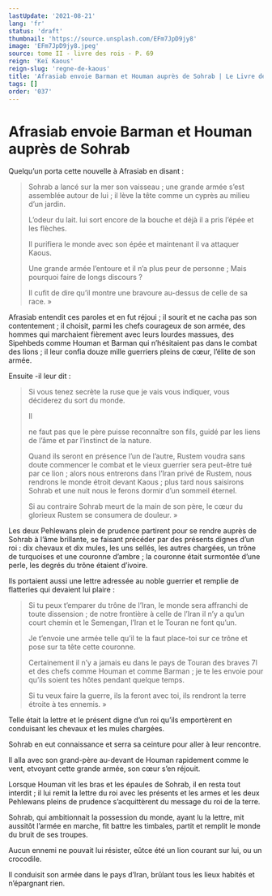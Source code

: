 ```yaml
---
lastUpdate: '2021-08-21'
lang: 'fr'
status: 'draft'
thumbnail: 'https://source.unsplash.com/EFm7JpD9jy8'
image: 'EFm7JpD9jy8.jpeg'
source: tome II - livre des rois - P. 69
reign: 'Keï Kaous'
reign-slug: 'regne-de-kaous'
title: 'Afrasiab envoie Barman et Houman auprès de Sohrab | Le Livre des Rois | Shâhnâmeh'
tags: []
order: '037'
---
```


<!-- LTeX: language=fr -->

# Afrasiab envoie Barman et Houman auprès de Sohrab

Quelqu’un porta cette nouvelle à Afrasiab en disant :

> Sohrab a lancé sur la mer son vaisseau ; une grande armée s’est assemblée autour de lui ; il lève la tête comme un cyprès au milieu d’un jardin.
>
> L’odeur du lait. lui sort encore de la bouche et déjà il a pris l’épée et les flèches.
>
> Il purifiera le monde avec son épée et maintenant il va attaquer Kaous.
>
> Une grande armée l’entoure et il n’a plus peur de personne ; Mais pourquoi faire de longs discours ?
>
> Il cufit de dire qu’il montre une bravoure au-dessus de celle de sa race. »

Afrasiab entendit ces paroles et en fut réjoui ; il sourit et ne cacha pas son contentement ; il choisit, parmi les chefs courageux de son armée, des hommes qui marchaient fièrement avec leurs lourdes massues, des Sipehbeds comme Houman et Barman qui n’hésitaient pas dans le combat des lions ; il leur confia douze mille guerriers pleins de cœur, l’élite de son armée.

Ensuite
-il leur dit :

> Si vous tenez secrète la ruse que je vais vous indiquer, vous déciderez du sort du monde.
>
> Il
>
> ne faut pas que le père puisse reconnaître son fils, guidé par les liens de l’âme et par l’instinct de la nature.
>
> Quand ils seront en présence l’un de l’autre, Rustem voudra sans doute commencer le combat et le vieux guerrier sera peut-être tué par ce lion ; alors nous entrerons dans l’Iran privé de Rustem, nous rendrons le monde étroit devant Kaous ; plus tard nous saisirons Sohrab et une nuit nous le ferons dormir d’un sommeil éternel.
>
> Si au contraire Sohrab meurt de la main de son père, le cœur du glorieux Rustem se consumera de douleur. »

Les deux Pehlewans plein de prudence partirent pour se rendre auprès de Sohrab à l’âme brillante, se faisant précéder par des présents dignes d’un roi : dix chevaux et dix mules, les uns sellés, les autres chargées, un trône de turquoises et une couronne d’ambre ; la couronne était surmontée d’une perle, les degrés du trône étaient d’ivoire.

Ils portaient aussi une lettre adressée au noble guerrier et remplie de flatteries qui devaient lui plaire :

> Si tu peux t’emparer du trône de l’Iran, le monde sera affranchi de toute dissension ; de notre frontière à celle de l’Iran il n’y a qu’un court chemin et le Semengan, l’Iran et le Touran ne font qu’un.
>
> Je t’envoie une armée telle qu’il te la faut place-toi sur ce trône et pose sur ta tête cette couronne.
>
> Certainement il n’y a jamais eu dans le pays de Touran des braves 7l et des chefs comme Houman et comme Barman ; je te les envoie pour qu’ils soient tes hôtes pendant quelque temps.
>
> Si tu veux faire la guerre, ils la feront avec toi, ils rendront la terre étroite à tes ennemis. »

Telle était la lettre et le présent digne d’un roi qu’ils emportèrent en conduisant les chevaux et les mules chargées.

Sohrab en eut connaissance et serra sa ceinture pour aller à leur rencontre.

Il alla avec son grand-père au-devant de Houman rapidement comme le vent, etvoyant cette grande armée, son cœur s’en réjouit.

Lorsque Houman vit les bras et les épaules de Sohrab, il en resta tout interdit ; il lui remit la lettre du roi avec les présents et les armes et les deux Pehlewans pleins de prudence s’acquittèrent du message du roi de la terre.

Sohrab, qui ambitionnait la possession du monde, ayant lu la lettre, mit aussitôt l’armée en marche, fit battre les timbales, partit et remplit le monde du bruit de ses troupes.

Aucun ennemi ne pouvait lui résister, eûtce été un lion courant sur lui, ou un crocodile.

Il conduisit son armée dans le pays d’Iran, brûlant tous les lieux habités et n’épargnant rien.
